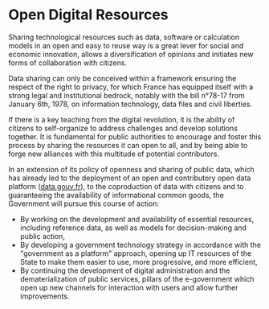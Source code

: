 # Open Digital Resources

Sharing technological resources such as data, software or calculation models in an open and easy to reuse way is a great lever for social and economic innovation, allows a diversification of opinions and initiates new forms of collaboration with citizens.

Data sharing can only be conceived within a framework ensuring the respect of the right to privacy, for which France has equipped itself with a strong legal and institutional bedrock, notably with the bill n°78-17 from January 6th, 1978, on information technology, data files and civil liberties.

If there is a key teaching from the digital revolution, it is the ability of citizens to self-organize to address challenges and develop solutions together. It is fundamental for public authorities to encourage and foster this process by sharing the resources it can open to all, and by being able to forge new alliances with this multitude of potential contributors.

In an extension of its policy of openness and sharing of public data, which has already led to the deployment of an open and contributory open data platform ([data.gouv.fr](http://www.data.gouv.fr/)), to the coproduction of data with citizens and to guaranteeing the availability of informational common goods, the Government will pursue this course of action:

- By working on the development and availability of essential resources, including reference data, as well as models for decision-making and public action,
- By developing a government technology strategy in accordance with the "government as a platform" approach, opening up IT resources of the State to make them easier to use, more progressive, and more efficient,
- By continuing the development of digital administration and the dematerialization of public services, pillars of the e-government which open up new channels for interaction with users and allow further improvements.
